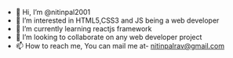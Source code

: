 - 👋 Hi, I’m @nitinpal2001
- 👀 I’m interested in HTML5,CSS3 and JS being a web developer 
- 🌱 I’m currently learning reactjs framework
- 💞️ I’m looking to collaborate on any web developer project
- 📫 How to reach me, You can mail me at- nitinpalrav@gmail.com

<!---
nitinpal2001/nitinpal2001 is a ✨ special ✨ repository because its `README.md` (this file) appears on your GitHub profile.
You can click the Preview link to take a look at your changes.
--->
